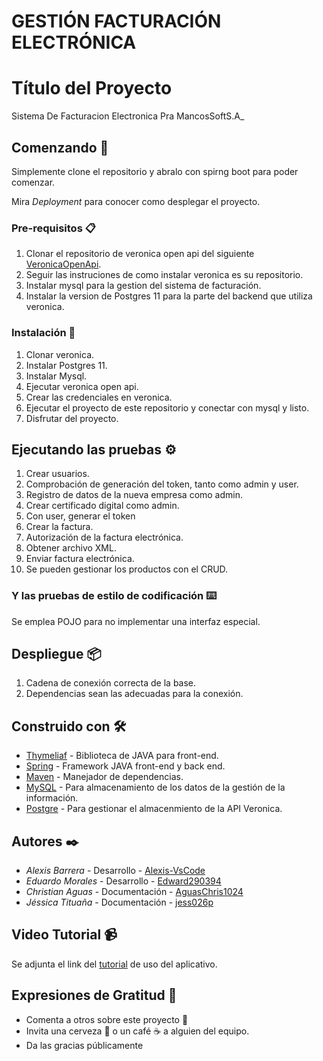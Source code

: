 # GESTIÓN FACTURACIÓN ELECTRÓNICA
# Título del Proyecto
Sistema De Facturacion Electronica Pra MancosSoftS.A_

## Comenzando 🚀

Simplemente clone el repositorio y abralo con spirng boot para poder comenzar.

Mira *Deployment* para conocer como desplegar el proyecto.


### Pre-requisitos 📋

1. Clonar el repositorio de veronica open api del siguiente [VeronicaOpenApi](https://github.com/veronica-platform/veronica-open-api). 
2. Seguir las instruciones de como instalar veronica es su repositorio.
3. Instalar mysql para la gestion del sistema de facturación.
4. Instalar la version de Postgres 11 para la parte del backend que utiliza veronica.


### Instalación 🔧

1. Clonar veronica.
2. Instalar Postgres 11.
3. Instalar Mysql.
4. Ejecutar veronica open api.
5. Crear las credenciales en veronica.
6. Ejecutar el proyecto de este repositorio y conectar con mysql y listo.
7. Disfrutar del proyecto.


## Ejecutando las pruebas ⚙️

1. Crear usuarios.
2. Comprobación de generación del token, tanto como admin y user.
3. Registro de datos de la nueva empresa como admin.
4. Crear certificado digital como admin.
5. Con user, generar el token
6. Crear la factura.
7. Autorización de la factura electrónica.
8. Obtener archivo XML.
9. Enviar factura electrónica.
10. Se pueden gestionar los productos con el CRUD.


### Y las pruebas de estilo de codificación ⌨️

Se emplea POJO para no implementar una interfaz especial.


## Despliegue 📦

1. Cadena de conexión correcta de la base.
2. Dependencias sean las adecuadas para la conexión.

## Construido con 🛠️

* [Thymeliaf](https://www.thymeleaf.org/) - Biblioteca de JAVA para front-end.
* [Spring](https://spring.io/) - Framework JAVA front-end y back end.
* [Maven](https://maven.apache.org/) - Manejador de dependencias.
* [MySQL](https://www.mysql.com/) - Para almacenamiento de los datos de la gestión de la información.
* [Postgre](https://www.postgresql.org/) - Para gestionar el almacenmiento de la API Veronica.


## Autores ✒️
* *Alexis Barrera* - Desarrollo - [Alexis-VsCode](https://github.com/Alexis-VsCode)
* *Eduardo Morales* - Desarrollo - [Edward290394](https://github.com/Edward290394)
* *Christian Aguas* - Documentación - [AguasChris1024](https://github.com/AguasChris1024)
* *Jéssica Tituaña* - Documentación - [jess026p](https://github.com/jess026p)


## Video Tutorial 📹
Se adjunta el link del [tutorial](https://youtu.be/8sPWGiyEgbU) de uso del aplicativo. 



## Expresiones de Gratitud 🎁

* Comenta a otros sobre este proyecto 📢
* Invita una cerveza 🍺 o un café ☕ a alguien del equipo. 
* Da las gracias públicamente

